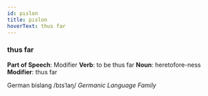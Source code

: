```yaml
---
id: pıslon
title: pıslon
hoverText: thus far
---
```


### thus far

**Part of Speech**: Modifier
**Verb**: to be thus far
**Noun**: heretofore-ness
**Modifier**: thus far

German bislang /bɪsˈlaŋ/
*Germanic Language Family*